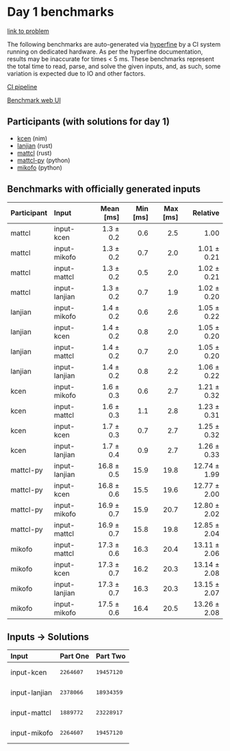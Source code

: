 # Day 1 benchmarks

[link to problem](https://adventofcode.com/2024/day/1)

The following benchmarks are auto-generated via
[hyperfine](https://github.com/sharkdp/hyperfine) by a CI system running on
dedicated hardware. As per the hyperfine documentation, results may be
inaccurate for times < 5 ms. These benchmarks represent the total time to read,
parse, and solve the given inputs, and, as such, some variation is expected due
to IO and other factors.

[CI pipeline](http://ci.papercode.net:8080/teams/main/pipelines/aoc2024)

[Benchmark web UI](https://aoc.ancalagon.black)


## Participants (with solutions for day 1)

- [kcen](https://github.com/kcen/aoc2024) (nim)
- [lanjian](https://github.com/lanjian/aoc-2024) (rust)
- [mattcl](https://github.com/mattcl/aoc2024) (rust)
- [mattcl-py](https://github.com/mattcl/aoc2024-py) (python)
- [mikofo](https://github.com/mikofo/aoc2024) (python)


## Benchmarks with officially generated inputs

| Participant | Input | Mean [ms] | Min [ms] | Max [ms] | Relative |
|:---|:---|---:|---:|---:|---:|
| mattcl | input-kcen | 1.3 ± 0.2 | 0.6 | 2.5 | 1.00 |
| mattcl | input-mikofo | 1.3 ± 0.2 | 0.7 | 2.0 | 1.01 ± 0.21 |
| mattcl | input-mattcl | 1.3 ± 0.2 | 0.5 | 2.0 | 1.02 ± 0.21 |
| mattcl | input-lanjian | 1.3 ± 0.2 | 0.7 | 1.9 | 1.02 ± 0.20 |
| lanjian | input-mikofo | 1.4 ± 0.2 | 0.6 | 2.6 | 1.05 ± 0.22 |
| lanjian | input-kcen | 1.4 ± 0.2 | 0.8 | 2.0 | 1.05 ± 0.20 |
| lanjian | input-mattcl | 1.4 ± 0.2 | 0.7 | 2.0 | 1.05 ± 0.20 |
| lanjian | input-lanjian | 1.4 ± 0.2 | 0.8 | 2.2 | 1.06 ± 0.22 |
| kcen | input-mikofo | 1.6 ± 0.3 | 0.6 | 2.7 | 1.21 ± 0.32 |
| kcen | input-mattcl | 1.6 ± 0.3 | 1.1 | 2.8 | 1.23 ± 0.31 |
| kcen | input-kcen | 1.7 ± 0.3 | 0.7 | 2.7 | 1.25 ± 0.32 |
| kcen | input-lanjian | 1.7 ± 0.4 | 0.9 | 2.7 | 1.26 ± 0.33 |
| mattcl-py | input-lanjian | 16.8 ± 0.5 | 15.9 | 19.8 | 12.74 ± 1.99 |
| mattcl-py | input-kcen | 16.8 ± 0.6 | 15.5 | 19.6 | 12.77 ± 2.00 |
| mattcl-py | input-mikofo | 16.9 ± 0.7 | 15.9 | 20.7 | 12.80 ± 2.02 |
| mattcl-py | input-mattcl | 16.9 ± 0.7 | 15.8 | 19.8 | 12.85 ± 2.04 |
| mikofo | input-mattcl | 17.3 ± 0.6 | 16.3 | 20.4 | 13.11 ± 2.06 |
| mikofo | input-kcen | 17.3 ± 0.7 | 16.2 | 20.3 | 13.14 ± 2.08 |
| mikofo | input-lanjian | 17.3 ± 0.7 | 16.3 | 20.3 | 13.15 ± 2.07 |
| mikofo | input-mikofo | 17.5 ± 0.6 | 16.4 | 20.5 | 13.26 ± 2.08 |


## Inputs -> Solutions

| Input | Part One | Part Two |
|:---|:---|:---|
|input-kcen|<pre>2264607</pre>|<pre>19457120</pre>|
|input-lanjian|<pre>2378066</pre>|<pre>18934359</pre>|
|input-mattcl|<pre>1889772</pre>|<pre>23228917</pre>|
|input-mikofo|<pre>2264607</pre>|<pre>19457120</pre>|